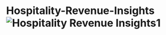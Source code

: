 # Hospitality-Revenue-Insights![Hospitality Revenue Insights1](https://github.com/geracharu/Hospitality-Revenue-Insights/assets/75072050/e2f890a7-be9e-4832-865e-426c7e3df6e9)
